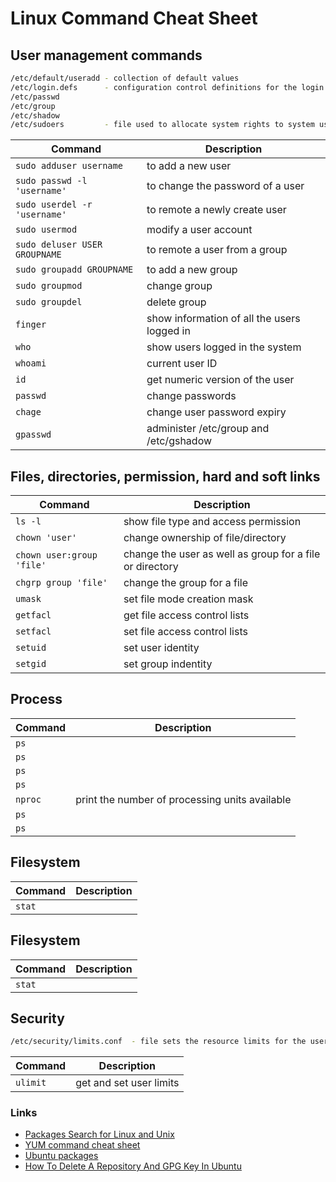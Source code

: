 # Linux Command Cheat Sheet

## User management commands

```sh
/etc/default/useradd - collection of default values
/etc/login.defs      - configuration control definitions for the login package
/etc/passwd
/etc/group
/etc/shadow
/etc/sudoers         - file used to allocate system rights to system users
```

| Command | Description |
| - | - |
| `sudo adduser username`      | to add a new user                |
| `sudo passwd -l 'username'`  | to change the password of a user |
| `sudo userdel -r 'username'` | to remote a newly create user    |
| `sudo usermod` | modify a user account |
| `sudo deluser USER GROUPNAME` | to remote a user from a group |
| `sudo groupadd GROUPNAME` | to add a new group |
| `sudo groupmod` | change group |
| `sudo groupdel` | delete group |
| `finger` | show information of all the users logged in |
| `who` | show users logged in the system |
| `whoami` | current user ID |
| `id` | get numeric version of the user |
| `passwd` | change passwords |
| `chage` | change user password expiry |
| `gpasswd` | administer /etc/group and /etc/gshadow |

## Files, directories, permission, hard and soft links

| Command | Description |
| - | - |
| `ls -l` | show file type and access permission |
| `chown 'user'` | change ownership of file/directory |
| `chown user:group 'file'` | change the user as well as group for a file or directory |
| `chgrp group 'file'` | change the group for a file |
| `umask` | set file mode creation mask |
| `getfacl` | get file access control lists |
| `setfacl` | set file access control lists |
| `setuid` | set user identity |
| `setgid` | set group indentity  |

## Process

| Command | Description |
| - | - |
| `ps` | |
| `ps` | |
| `ps` | |
| `ps` | |
| `nproc` | print the number of processing units available |
| `ps` | |
| `ps` | |


## Filesystem

| Command | Description |
| - | - |
| `stat` | |

## Filesystem

| Command | Description |
| - | - |
| `stat` | |

## Security

```sh
/etc/security/limits.conf  - file sets the resource limits for the users.
```

| Command | Description |
| - | - |
| `ulimit` | get and set user limits |

### Links

- [Packages Search for Linux and Unix](https://pkgs.org/)
- [YUM command cheat sheet](https://access.redhat.com/sites/default/files/attachments/rh_yum_cheatsheet_1214_jcs_print-1.pdf)
- [Ubuntu packages](https://packages.ubuntu.com/bionic/)
- [How To Delete A Repository And GPG Key In Ubuntu](https://www.ostechnix.com/how-to-delete-a-repository-and-gpg-key-in-ubuntu/)